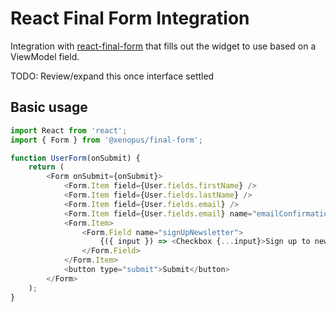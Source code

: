 # React Final Form Integration

Integration with [react-final-form](https://github.com/final-form/react-final-form) that fills out
the widget to use based on a ViewModel field.

TODO: Review/expand this once interface settled

## Basic usage

```js
import React from 'react';
import { Form } from '@xenopus/final-form';

function UserForm(onSubmit) {
    return (
        <Form onSubmit={onSubmit}>
            <Form.Item field={User.fields.firstName} />
            <Form.Item field={User.fields.lastName} />
            <Form.Item field={User.fields.email} />
            <Form.Item field={User.fields.email} name="emailConfirmation" label="Confirm Email" />
            <Form.Item>
                <Form.Field name="signUpNewsletter">
                    {({ input }) => <Checkbox {...input}>Sign up to newsletter?</Checkbox>}
                </Form.Field>
            </Form.Item>
            <button type="submit">Submit</button>
        </Form>
    );
}
```
